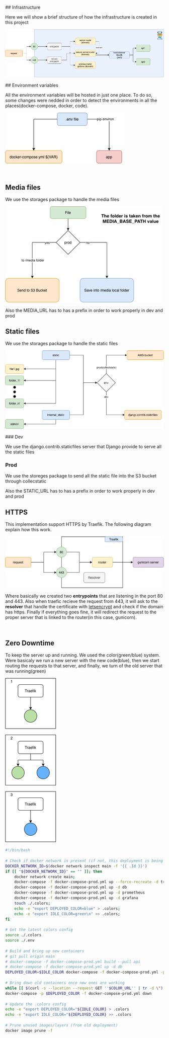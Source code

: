 ## Infrastructure

Here we will show a brief structure of how the infrastructure is created in this project

![alt text](readme_static/infrastructure.png)

## Environment variables

All the environment variables will be hosted in just one place. To do so, some changes were nedded in order to detect the environments in all the places(docker-compose, docker, code).

![alt text](readme_static/environment_variables.png)

<br>

## Media files

We use the storages package to handle the media files

![alt text](readme_static/media_files.png)

Also the MEDIA_URL has to has a prefix in order to work properly in dev and prod

## Static files

We use the storages package to handle the static files

![alt text](readme_static/static_file.png)

### Dev

We use the django.contrib.staticfiles server that Django provide to serve all the static files

### Prod

We use the storeges package to send all the static file into the S3 bucket through collecstatic

Also the STATIC_URL has to has a prefix in order to work properly in dev and prod

## HTTPS

This implementation support HTTPS by Traefik. The following diagram explain how this work.

![alt text](readme_static/https.png)

Where basically we created two **entrypoints** that are listening in the port 80 and 443. Also when traefic recieve the request from 443, it will ask to the **resolver** that handle the certificate with [letsencrypt](https://letsencrypt.org/es/) and check if the domain has https. Finally if everything goes fine, it will redirect the request to the proper server that is linked to the router(in this case, gunicorn).

<br>

## Zero Downtime

To keep the server up and running. We used the color(green/blue) system. Were basicaly we run a new server with the new code(blue), then we start routing the requests to that server, and finally, we turn of the old server that was running(green)

![alt text](readme_static/green_blue.png)

```bash
#!/bin/bash

# Check if docker network is present (if not, this deployment is being done the first time)
DOCKER_NETWORK_ID=$(docker network inspect main -f '{{ .Id }}')
if [[ "${DOCKER_NETWORK_ID}" == "" ]]; then 
    docker network create main;
    docker-compose -f docker-compose-prod.yml up --force-recreate -d traefik;
    docker-compose -f docker-compose-prod.yml up -d db
    docker-compose -f docker-compose-prod.yml up -d prometheus
    docker-compose -f docker-compose-prod.yml up -d grafana
    touch ./.colors;
    echo -e "export DEPLOYED_COLOR=blue" > .colors;
    echo -e "export IDLE_COLOR=green\n" >> .colors;
fi

# Get the latest colors config
source ./.colors
source ./.env

# Build and bring up new containers
# git pull origin main
# docker-compose -f docker-compose-prod.yml build --pull api
# docker-compose -f docker-compose-prod.yml up -d db
DEPLOYED_COLOR=$IDLE_COLOR docker-compose -f docker-compose-prod.yml -p $IDLE_COLOR up --scale api=1 --force-recreate -d api

# Bring down old containers once new ones are working
while [[ $(curl -s --location --request GET ''$COLOR_URL'' | tr -d \") != $IDLE_COLOR ]]; do :; done
docker-compose -p $DEPLOYED_COLOR -f docker-compose-prod.yml down

# Update the .colors config
echo -e "export DEPLOYED_COLOR="${IDLE_COLOR} > .colors
echo -e "export IDLE_COLOR="${DEPLOYED_COLOR} >> .colors

# Prune unused images/layers (from old deployment)
docker image prune -f
```
